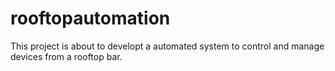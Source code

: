 # rooftopautomation
This project is about to developt a automated system to control and manage devices from a rooftop bar.
